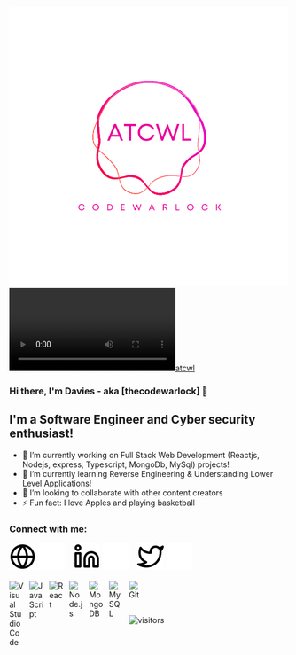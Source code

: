 
[![atcwl](./img/atcwl.svg)](https://atcwl.github.io#gh-dark-mode-only)
[![atcwl](./mp4/atcwl-light.mp4)](https://atcwl.github.io#gh-light-mode-only)
### Hi there, I'm Davies - aka [thecodewarlock] 👋

## I'm a Software Engineer and Cyber security enthusiast!

- 🔭 I’m currently working on Full Stack Web Development (Reactjs, Nodejs, express, Typescript, MongoDb, MySql) projects!
- 🌱 I’m currently learning Reverse Engineering & Understanding Lower Level Applications!
- 👯 I’m looking to collaborate with other content creators
- ⚡ Fun fact: I love Apples and playing basketball

### Connect with me:

[![website](./img/globe-light.svg)](https://atcwl.github.io#gh-light-mode-only)
[![website](./img/globe-dark.svg)](https://atcwl.github.io#gh-dark-mode-only)
&nbsp;&nbsp;
[![linkedin](./img/linkedin-light.svg)](https://linkedin.com/in/devisateka#gh-light-mode-only)
[![linkedin](./img/linkedin-dark.svg)](https://linkedin.com/in/devisateka#gh-dark-mode-only)
&nbsp;&nbsp;
[![twitter](./img/twitter-light.svg)](https://twitter.com/atcwl#gh-light-mode-only)
[![twitter](./img/twitter-dark.svg)](https://twitter.com/atcwl#gh-dark-mode-only)
<br />
<br />
<img align="left" alt="Visual Studio Code" width="26px" src="https://cdn.jsdelivr.net/gh/devicons/devicon/icons/vscode/vscode-original.svg" style="padding-right:10px;" />
<img align="left" alt="JavaScript" width="26px" src="https://cdn.jsdelivr.net/gh/devicons/devicon/icons/javascript/javascript-original.svg" style="padding-right:10px;" />
<img align="left" alt="React" width="26px" src="https://cdn.jsdelivr.net/gh/devicons/devicon/icons/react/react-original.svg" style="padding-right:10px;" />
<img align="left" alt="Node.js" width="26px" src="https://cdn.jsdelivr.net/gh/devicons/devicon/icons/nodejs/nodejs-original.svg" style="padding-right:10px;" />
<img align="left" alt="MongoDB" width="26px" src="https://cdn.jsdelivr.net/gh/devicons/devicon/icons/mongodb/mongodb-original.svg" style="padding-right:10px;" />
<img align="left" alt="MySQL" width="26px" src="https://cdn.jsdelivr.net/gh/devicons/devicon/icons/mysql/mysql-original.svg" style="padding-right:10px;" />
<img align="left" alt="Git" width="26px" src="https://cdn.jsdelivr.net/gh/devicons/devicon/icons/git/git-original.svg" style="padding-right:10px;" />

<br />
<br />
<p><img src="https://visitor-badge.glitch.me/badge?page_id=atcwl.atcwl" alt="visitors"></p>

[website]: https://atcwl.github.io
[twitter]: https://twitter.com/atcwl
[linkedin]: https://linkedin.com/in/devisateka
[atcwl]: https://atcwl.github.io
</details>
